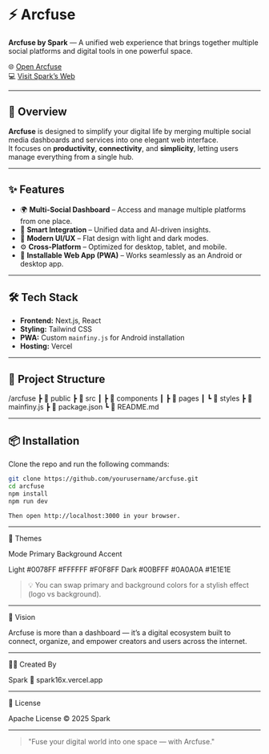 # ⚡ Arcfuse
**Arcfuse by Spark** — A unified web experience that brings together multiple social platforms and digital tools in one powerful space.

🌐 [Open Arcfuse](https://arcfuse.vercel.app)  
💻 [Visit Spark’s Web](https://spark16x.vercel.app)

---

## 🚀 Overview
**Arcfuse** is designed to simplify your digital life by merging multiple social media dashboards and services into one elegant web interface.  
It focuses on **productivity**, **connectivity**, and **simplicity**, letting users manage everything from a single hub.

---

## ✨ Features
- 🌍 **Multi-Social Dashboard** – Access and manage multiple platforms from one place.  
- 🧠 **Smart Integration** – Unified data and AI-driven insights.  
- 🎨 **Modern UI/UX** – Flat design with light and dark modes.  
- ⚙️ **Cross-Platform** – Optimized for desktop, tablet, and mobile.  
- 📱 **Installable Web App (PWA)** – Works seamlessly as an Android or desktop app.  

---

## 🛠️ Tech Stack
- **Frontend:** Next.js, React  
- **Styling:** Tailwind CSS  
- **PWA:** Custom `mainfiny.js` for Android installation  
- **Hosting:** Vercel  

---

## 🧩 Project Structure

/arcfuse ┣ 📁 public ┣ 📁 src ┃ ┣ 📁 components ┃ ┣ 📁 pages ┃ ┗ 📁 styles ┣ 📄 mainfiny.js ┣ 📄 package.json ┗ 📄 README.md

---

## 📦 Installation
Clone the repo and run the following commands:
```bash
git clone https://github.com/yourusername/arcfuse.git
cd arcfuse
npm install
npm run dev

Then open http://localhost:3000 in your browser.

```
---

🌈 Themes

Mode	Primary	Background	Accent

Light	#0078FF	#FFFFFF	#F0F8FF
Dark	#00BFFF	#0A0A0A	#1E1E1E


> 💡 You can swap primary and background colors for a stylish effect (logo vs background).




---

🧠 Vision

Arcfuse is more than a dashboard — it’s a digital ecosystem built to connect, organize, and empower creators and users across the internet.


---

👨‍💻 Created By

Spark
📎 spark16x.vercel.app


---

📜 License

Apache License © 2025 Spark


---

> "Fuse your digital world into one space — with Arcfuse."

